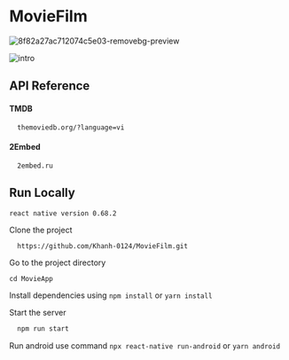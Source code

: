 # MovieFilm


![8f82a27ac712074c5e03-removebg-preview](https://user-images.githubusercontent.com/58600088/171362341-8eaffc05-b17d-4edd-b9ff-e0727bbfc75a.png)


![intro](https://user-images.githubusercontent.com/58600088/171839928-8cdd0e5c-8de5-4bf5-9ffb-92392f71db34.gif)

## API Reference

#### TMDB

```http
  themoviedb.org/?language=vi
```
#### 2Embed
```http
  2embed.ru
```

## Run Locally

`react native version 0.68.2`

Clone the project

```bash
  https://github.com/Khanh-0124/MovieFilm.git
```

Go to the project directory

`cd MovieApp`

Install dependencies using `npm install` or `yarn install`

Start the server

```bash
  npm run start
```

Run android use command `npx react-native run-android` or `yarn android`
